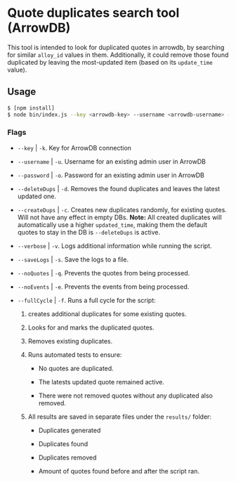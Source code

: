 # Quote duplicates search tool (ArrowDB)
This tool is intended to look for duplicated quotes in arrowdb, by searching for similar `alloy_id` values in them.
Additionally, it could remove those found duplicated by leaving the most-updated item (based on its `update_time` value).

## Usage

```bash
$ [npm install]
$ node bin/index.js --key <arrowdb-key> --username <arrowdb-username> --password <arrowdb-password> [--deleteDups] [--createDups] [--verbose] [--fullCycle] [--noQuotes] [--noEvents]
```

### Flags

- `--key` | `-k`. Key for ArrowDB connection

- `--username` | `-u`. Username for an existing admin user in ArrowDB

- `--password` | `-o`. Password for an existing admin user in ArrowDB

- `--deleteDups` | `-d`. Removes the found duplicates and leaves the latest updated one.

- `--createDups` | `-c`. Creates new duplicates randomly, for existing quotes. Will not have any effect in empty DBs. **Note:** All created duplicates will automatically use a higher `updated_time`, making them the default quotes to stay in the DB is `--deleteDups` is active.

- `--verbose` | `-v`. Logs additional information while running the script.

- `--saveLogs` | `-s`. Save the logs to a file.

- `--noQuotes` | `-q`. Prevents the quotes from being processed.

- `--noEvents` | `-e`. Prevents the events from being processed.

- `--fullCycle` | `-f`. Runs a full cycle for the script: 

    1. creates additional duplicates for some existing quotes. 

    1. Looks for and marks the duplicated quotes. 

    1. Removes existing duplicates.

    1. Runs automated tests to ensure:

        - No quotes are duplicated.

        - The latests updated quote remained active.

        - There were not removed quotes without any duplicated also removed.

    1. All results are saved in separate files under the `results/` folder:

        - Duplicates generated
        
        - Duplicates found
        
        - Duplicates removed

        - Amount of quotes found before and after the script ran.



